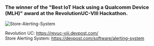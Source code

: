 <h3> The winner of the "Best IoT Hack using a Qualcomm Device (MLH)" award at the RevolutionUC-VIII Hackathon. </h3>

![Store-Alerting-System](https://github.com/enguy-hub/store-alerting-system/blob/master/store-alerting-system_photo.jpg)

Revolution UC: https://revuc-viii.devpost.com/
<br>
Store Alerting System: https://devpost.com/software/alerting-system

